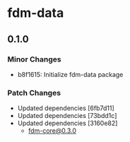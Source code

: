 # fdm-data

## 0.1.0

### Minor Changes

- b8f1615: Initialize fdm-data package

### Patch Changes

- Updated dependencies [6fb7d11]
- Updated dependencies [73bdd1c]
- Updated dependencies [3160e82]
  - fdm-core@0.3.0
